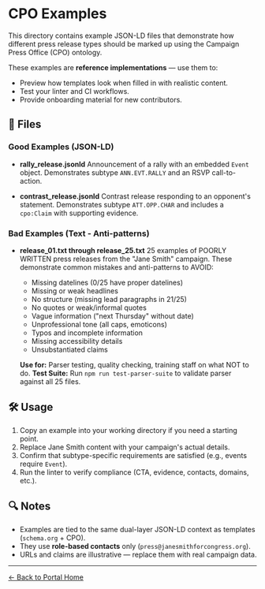 # CPO Examples

This directory contains example JSON-LD files that demonstrate how different press release types
should be marked up using the Campaign Press Office (CPO) ontology.

These examples are **reference implementations** — use them to:
- Preview how templates look when filled in with realistic content.
- Test your linter and CI workflows.
- Provide onboarding material for new contributors.

## 📑 Files

### Good Examples (JSON-LD)
- **rally_release.jsonld**
  Announcement of a rally with an embedded `Event` object.
  Demonstrates subtype `ANN.EVT.RALLY` and an RSVP call-to-action.

- **contrast_release.jsonld**
  Contrast release responding to an opponent's statement.
  Demonstrates subtype `ATT.OPP.CHAR` and includes a `cpo:Claim` with supporting evidence.

### Bad Examples (Text - Anti-patterns)
- **release_01.txt through release_25.txt**
  25 examples of POORLY WRITTEN press releases from the "Jane Smith" campaign.
  These demonstrate common mistakes and anti-patterns to AVOID:
  - Missing datelines (0/25 have proper datelines)
  - Missing or weak headlines
  - No structure (missing lead paragraphs in 21/25)
  - No quotes or weak/informal quotes
  - Vague information ("next Thursday" without date)
  - Unprofessional tone (all caps, emoticons)
  - Typos and incomplete information
  - Missing accessibility details
  - Unsubstantiated claims

  **Use for:** Parser testing, quality checking, training staff on what NOT to do.
  **Test Suite:** Run `npm run test-parser-suite` to validate parser against all 25 files.

## 🛠 Usage
1. Copy an example into your working directory if you need a starting point.
2. Replace Jane Smith content with your campaign's actual details.
3. Confirm that subtype-specific requirements are satisfied (e.g., events require `Event`).
4. Run the linter to verify compliance (CTA, evidence, contacts, domains, etc.).

## 🔍 Notes
- Examples are tied to the same dual-layer JSON-LD context as templates (`schema.org` + CPO).
- They use **role-based contacts** only (`press@janesmithforcongress.org`).
- URLs and claims are illustrative — replace them with real campaign data.

---

[← Back to Portal Home](../cpo_docs/index.html)